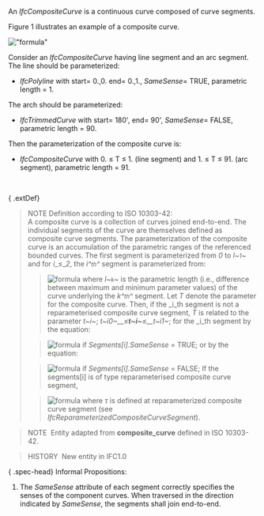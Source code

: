 An _IfcCompositeCurve_ is a continuous curve composed of curve segments.

Figure 1 illustrates an example of a composite curve.

!["formula"](../../../../../../figures/ifccompositecurve.png "Figure 1 &mdash; Composite curve")

Consider an _IfcCompositeCurve_ having line segment and an arc segment. The line should be parameterized:

* _IfcPolyline_ with start= 0.,0. end= 0.,1., _SameSense_= TRUE, parametric length = 1.

The arch should be parameterized:

* _IfcTrimmedCurve_ with start= 180', end= 90', _SameSense_= FALSE, parametric length = 90.

Then the parameterization of the composite curve is:

* _IfcCompositeCurve_ with 0. &le; T &le; 1. (line segment) and 1. &le; T &le; 91. (arc segment), parametric length = 91.

&nbsp;

{ .extDef}
> NOTE Definition according to ISO 10303-42:  
> A composite curve is a collection of curves joined end-to-end. The individual segments of the curve are themselves defined as composite curve segments. The parameterization of the composite curve is an accumulation of the parametric ranges of the referenced bounded curves. The first segment is parameterized from _0_ to _l~<small>1</small>~_ and for _i__&le;__2_, the _i^<small>th</small>^_ segment is parameterized from:
> 
>> ![formula](../../../../../../figures/ifccompositecurve-math1.gif)
> where _l~<small>k</small>~_ is the parametric length (i.e., difference between maximum and minimum parameter values) of the curve underlying the _k^<small>th</small>^_ segment. Let _T_ denote the parameter for the composite curve. Then, if the _i_th segment is not a reparameterised composite curve segment, _T_ is related to the parameter _t~i~_; _t~i0~__&le;__t~i~__&le;__t~i1~_; for the _i_th segment by the equation:
> 
>> ![formula](../../../../../../figures/ifccompositecurve-math2.gif) if _Segments[i].SameSense_ = TRUE;
> or by the equation:
> 
>> ![formula](../../../../../../figures/ifccompositecurve-math3.gif) if _Segments[i].SameSense_ = FALSE;
> If the segments[i] is of type reparameterised composite curve segment,
> 
>> ![formula](../../../../../../figures/ifccompositecurve-math4.gif) where _&tau;_ is defined at reparameterized composite curve segment (see _IfcReparameterizedCompositeCurveSegment_).


> 
> NOTE&nbsp; Entity adapted from **composite_curve** defined in ISO 10303-42.

> HISTORY&nbsp; New entity in IFC1.0

{ .spec-head}
Informal Propositions:

1. The _SameSense_ attribute of each segment correctly specifies the senses of the component curves. When traversed in the direction indicated by _SameSense_, the segments shall join end-to-end.
